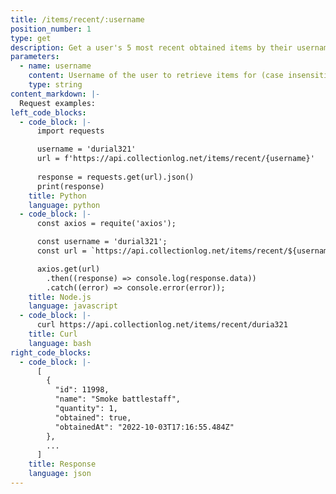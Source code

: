 ```yaml
---
title: /items/recent/:username
position_number: 1
type: get
description: Get a user's 5 most recent obtained items by their username ordered by date obtained
parameters:
  - name: username
    content: Username of the user to retrieve items for (case insensitive)
    type: string
content_markdown: |-
  Request examples:
left_code_blocks:
  - code_block: |-
      import requests

      username = 'durial321'
      url = f'https://api.collectionlog.net/items/recent/{username}'
      
      response = requests.get(url).json()
      print(response)
    title: Python
    language: python
  - code_block: |-
      const axios = requite('axios');

      const username = 'durial321';
      const url = `https://api.collectionlog.net/items/recent/${username}`;

      axios.get(url)
        .then((response) => console.log(response.data))
        .catch((error) => console.error(error));
    title: Node.js
    language: javascript
  - code_block: |-
      curl https://api.collectionlog.net/items/recent/duria321
    title: Curl
    language: bash
right_code_blocks:
  - code_block: |-
      [
        {
          "id": 11998,
          "name": "Smoke battlestaff",
          "quantity": 1,
          "obtained": true,
          "obtainedAt": "2022-10-03T17:16:55.484Z"
        },
        ...
      ]
    title: Response
    language: json
---
```



